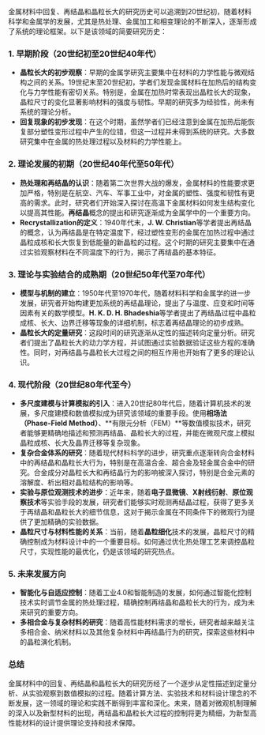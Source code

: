 金属材料中回复、再结晶和晶粒长大的研究历史可以追溯到20世纪初，随着材料科学和金属学的发展，尤其是热处理、金属加工和相变理论的不断深入，逐渐形成了系统的理论框架。以下是该领域的简要研究历史：

### 1. **早期阶段（20世纪初至20世纪40年代）**
   - **晶粒长大的初步观察**：早期的金属学研究主要集中在材料的力学性能与微观结构之间的关系。19世纪末至20世纪初，学者们发现金属材料在加热后的结构变化与力学性能有密切关系。特别是，金属在加热时常表现出晶粒长大的现象，晶粒尺寸的变化显著影响材料的强度与韧性。早期的研究多为经验性，尚未有系统的理论分析。
   - **回复现象的初步发现**：在这个时期，虽然学者们已经注意到金属在加热后能恢复部分塑性变形过程中产生的位错，但这一过程并未得到系统的研究。大多数研究集中在金属的热处理过程以及材料的力学性能上。

### 2. **理论发展的初期（20世纪40年代至50年代）**
   - **热处理和再结晶的认识**：随着第二次世界大战的爆发，金属材料的性能要求更加严格，特别是在航空、汽车、军事工业中，对金属的塑性、强度和韧性有更高的需求。此时，研究者们开始深入探讨在高温下金属材料如何发生结构变化以提高其性能。**再结晶**概念的提出和研究逐渐成为金属学中的一个重要方向。
   - **Recrystallization的定义**：1940年代末，**J. W. Christian**等学者提出再结晶的概念，认为再结晶是在特定温度下，经过塑性变形的金属在加热过程中通过晶粒成核和长大恢复到低能量的新晶粒的过程。这个时期的研究主要集中在通过实验观察材料在不同温度下的行为，揭示了再结晶的基本特征。

### 3. **理论与实验结合的成熟期（20世纪50年代至70年代）**
   - **模型与机制的建立**：1950年代至1970年代，随着材料科学和金属学的进一步发展，研究者开始构建更加系统的再结晶理论，提出了与温度、应变和时间等因素有关的数学模型。**H. K. D. H. Bhadeshia**等学者提出了再结晶过程中晶粒成核、长大、边界迁移等现象的详细机制，标志着再结晶理论的初步成熟。
   - **晶粒长大的定量研究**：这段时间的研究逐渐从定性的描述转向定量分析。研究者们提出了晶粒长大的动力学方程，并试图通过实验数据验证这些方程的准确性。同时，对再结晶与晶粒长大过程之间的相互作用也开始有了更多的理论认识。

### 4. **现代阶段（20世纪80年代至今）**
   - **多尺度建模与计算模拟的引入**：进入20世纪80年代后，随着计算机技术的发展，多尺度建模和数值模拟成为研究该领域的重要手段。使用**相场法（Phase-Field Method）**、**有限元分析（FEM）**等数值模拟技术，研究者能够更精确地描述和预测再结晶、晶粒长大的过程，并能在微观尺度上模拟晶粒成核、长大及晶界迁移等复杂现象。
   - **复杂合金体系的研究**：随着现代材料科学的进步，研究重点逐渐转向合金材料中的再结晶和晶粒长大行为，特别是在高温合金、超合金及轻金属合金中的研究。合金成分对晶粒长大和再结晶行为的影响被深入探讨，特别是合金元素的溶解度、析出相对晶粒结构的影响等。
   - **实验与原位观测技术的进步**：近年来，随着**电子显微镜**、**X射线衍射**、**原位观察技术**等实验手段的发展，研究者们能够实时观测再结晶过程，获得了更多关于再结晶和晶粒长大的细节信息，这对于揭示金属在不同条件下的微观行为提供了更加精确的实验数据。
   - **晶粒尺寸与材料性能的关系**：当前，随着**晶粒细化**技术的发展，晶粒尺寸的精确控制成为材料设计中的一个重要目标。如何通过优化热处理工艺来调控晶粒尺寸，实现性能的最优化，仍是该领域的研究热点。

### 5. **未来发展方向**
   - **智能化与自适应控制**：随着工业4.0和智能制造的发展，如何通过智能化控制技术实时调节金属的热处理过程，精确控制再结晶和晶粒长大的行为，成为未来研究的重要方向。
   - **多相合金与复杂材料的研究**：随着高性能材料需求的增长，研究者越来越关注多相合金、纳米材料以及其他复杂材料中再结晶行为的研究，探索这些材料中的晶粒演化机制。

### 总结
金属材料中的回复、再结晶和晶粒长大的研究历经了一个逐步从定性描述到定量分析、从实验观察到数值模拟的过程。随着计算方法、实验技术和材料设计理念的不断发展，这一领域的理论和实践不断得到丰富和深化。未来，随着对微观机制理解的深入以及新型材料的出现，再结晶和晶粒长大过程的控制将更为精细，为新型高性能材料的设计提供理论支持和技术保障。
